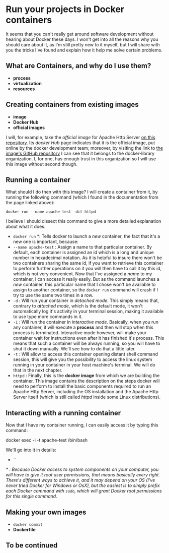 # Run your projects in Docker containers

It seems that you can't really get around software development without hearing about Docker these days. I won't get into all the reasons why you should care about it, as I'm still pretty new to it myself, but I will share with you the tricks I've found and explain how it help me solve certain problems.

## What are Containers, and why do I use them?

- **process**
- **virtualization**
- **resources**

## Creating containers from existing images

- **image**
- **Docker Hub**
- **official images**

I will, for example, take the *official image* for Apache Http Server [on this repository](https://hub.docker.com/_/httpd). Its *docker Hub* page indicates that it is the official image, put online by the docker development team; moreover, by visiting the link to [the image's GitHub repository](https://github.com/docker-library/repo-info/tree/master/repos/httpd) I can see that it belongs to the docker-library organization. I, for one, has enough trust in this organization so I will use this image without second though.

## Running a container

What should I do then with this image? I will create a container from it, by running the following command (which I found in the documentation from the page linked above):

    docker run --name apache-test -dit httpd

I believe I should dissect this command to give a more detailed explanation about what it does.

- `docker run` \*: Tells docker to launch a *new* container, the fact that it's a new one is important, because:
- `--name apache-test` : Assign a name to that particular container. By default, each container is assigned an id which is a long and unique number in hexadecimal notation. As it is helpful to insure there won't be two containers sharing the same id, if you want to retrieve this container to perform further operations on it you will then have to call it by this id, which is not very convenient. Now that I've assigned a *name* to my container, I can access it really easily. But as the command launches a *new* container, this particular name that I chose won't be available to assign to another container, so the `docker run` command will crash if I try to use the same two times in a row.
- `-d` : Will run your container in *detached mode*. This simply means that, contrary to *attached mode*, which is the default mode, it won't automatically log it's activity in your terminal session, making it available to use type more commands in it.
- `-i` : Will run the container in *interactive mode*. Basically, when you run any container, it will execute a **process** and then will stop when this process is terminated. Interactive mode however, will make your container wait for instructions even after it has finished it's process. This means that such a container will be always running, so you will have to shut it down manually. We'll see how to do that a little later.
- `-t` : Will allow to access this container opening distant shell command session, this will give you the possibility to access the linux system running in your container in your host machine's terminal. We will do that in the next chapter.
- `httpd` : Finally, this is the **docker image** from which we are building the container. This image contains the description on the steps docker will need to perform to install the basic components required to run an Apache Http Server, including the OS installation and the Apache Http Server itself (which is still called *httpd* inside some Linux distributions).

## Interacting with a running container

Now that I have my container running, I can easily access it by typing this command:

  docker exec -i -t apache-test /bin/bash

We'll go into it in details:

- ``

_\* : Because Docker access to system components on your computer, you will have to give it root user permissions, that means basically every right. There's different ways to achieve it, and it may depend on your OS (I've never tried Docker for Windows or OsX), but the easiest is to simply prefix each Docker command with `sudo`, which will grant Docker root permissions for this single command._

## Making your own images

- `docker commit`
- **Dockerfile**

## To be continued
